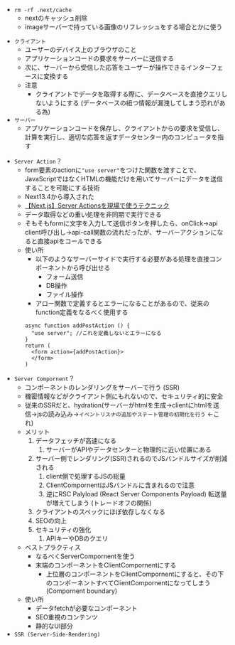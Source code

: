
+ `rm -rf .next/cache`
  + nextのキャッシュ削除
  + imageサーバーで持っている画像のリフレッシュをする場合とかに使う

- `クライアント`
  - ユーザーのデバイス上のブラウザのこと
  - アプリケーションコードの要求をサーバーに送信する
  - 次に、サーバーから受信した応答をユーザーが操作できるインターフェースに変換する
  - 注意
    - クライアントでデータを取得する際に、データベースを直接クエリしないようにする (データベースの紐つ情報が漏洩してしまう恐れがある為)
- `サーバー`
  - アプリケーションコードを保存し、クライアントからの要求を受信し、計算を実行し、適切な応答を返すデータセンター内のコンピュータを指す
+ `Server Action`？
  + form要素のactionに`"use server"`をつけた関数を渡すことで、JavaScriptではなくHTMLの機能だけを用いてサーバーにデータを送信することを可能にする技術
  + Next13.4から導入された
  + [【Next.js】Server Actionsを現場で使うテクニック](https://zenn.dev/rio_dev/articles/eb69fae0557f20)
  + データ取得などの重い処理を非同期で実行できる
  + そもそもformに文字を入力して送信ボタンを押したら、onClick->api client呼び出し->api-call関数の流れだったが、サーバーアクションになると直接apiをコールできる
  + 使い所
    + 以下のようなサーバーサイドで実行する必要がある処理を直接コンポーネントから呼び出せる
      + フォーム送信
      + DB操作
      + ファイル操作
    + アロー関数で定義するとエラーになることがあるので、従来のfunction定義をなるべく使用する
    ```tsx
    async function addPostAction () {
      "use server"; //これを定義しないとエラーになる
    }
    return (
      <form action={addPostAction}>
      </form>
    )
    ```
+ `Server Compornent`？
  + コンポーネントのレンダリングをサーバーで行う (SSR)
  + 機密情報などがクライアント側にもれないので、セキュリティ的に安全
  + 従来のSSRだと、hydration(サーバーがhtmlを生成->clientにhtmlを送信->jsの読み込み->`イベントリスナの追加やステート管理の初期化を行う` <-これ)
  + メリット
    1. データフェッチが高速になる
       1. サーバーがAPIやデータセンターと物理的に近い位置にある
    2. サーバー側でレンダリング(SSR)されるのでJSバンドルサイズが削減される
       1. client側で処理するJSの総量
       2. ClientCompornentはJSバンドルに含まれるので注意
       3. 逆にRSC Palyload (React Server Components Payload) 転送量が増えてしまう (トレードオフの関係)
    3. クライアントのスペックにほぼ依存しなくなる
    4. SEOの向上
    5. セキュリティの強化
       1. APIキーやDBのクエリ
  + ベストプラクティス
    + なるべくServerCompornentを使う
    + 末端のコンポーネントをClientCompornentにする
      + 上位層のコンポーネントをClientCompornentにすると、その下のコンポーネントすべてClientCompornentになってしまう(Compornent boundary)
  + 使い所
    + データfetchが必要なコンポーネント
    + SEO重視のコンテンツ
    + 静的なUI部分
+ `SSR (Server-Side-Rendering)`

